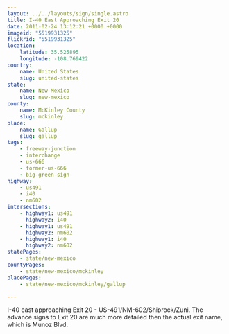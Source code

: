 ```yaml
---
layout: ../../layouts/sign/single.astro
title: I-40 East Approaching Exit 20
date: 2011-02-24 13:12:21 +0000 +0000
imageid: "5519931325"
flickrid: "5519931325"
location:
    latitude: 35.525895
    longitude: -108.769422
country:
    name: United States
    slug: united-states
state:
    name: New Mexico
    slug: new-mexico
county:
    name: McKinley County
    slug: mckinley
place:
    name: Gallup
    slug: gallup
tags:
    - freeway-junction
    - interchange
    - us-666
    - former-us-666
    - big-green-sign
highway:
    - us491
    - i40
    - nm602
intersections:
    - highway1: us491
      highway2: i40
    - highway1: us491
      highway2: nm602
    - highway1: i40
      highway2: nm602
statePages:
    - state/new-mexico
countyPages:
    - state/new-mexico/mckinley
placePages:
    - state/new-mexico/mckinley/gallup

---
```

I-40 east approaching Exit 20 - US-491/NM-602/Shiprock/Zuni.  The advance signs to Exit 20 are much more detailed then the actual exit name, which is Munoz Blvd.